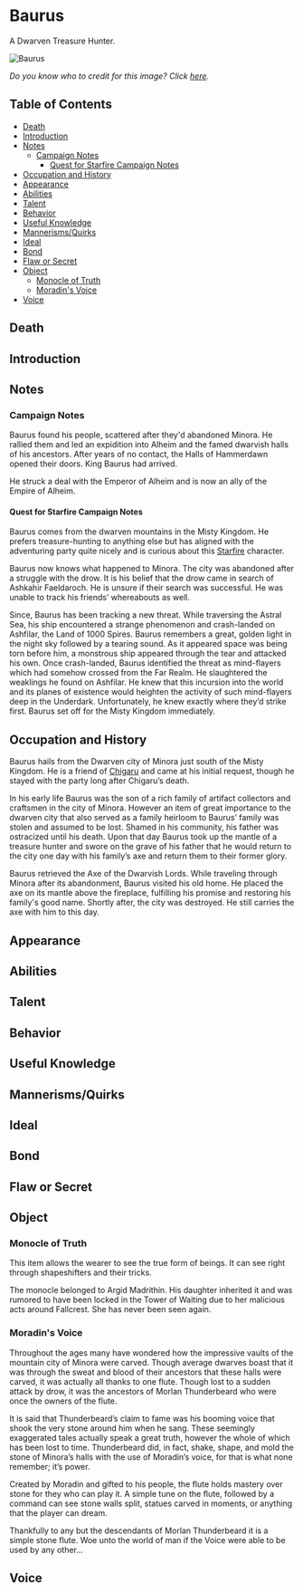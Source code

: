 # Baurus <!-- omit in toc -->

A Dwarven Treasure Hunter.

![Baurus](https://gandalara.files.wordpress.com/2010/07/kanamack.jpg)

*Do you know who to credit for this image? Click [here](https://airtable.com/shr3qtfCwGUUMYQqI).*

## Table of Contents <!-- omit in toc -->

- [Death](#Death)
- [Introduction](#Introduction)
- [Notes](#Notes)
  - [Campaign Notes](#Campaign-Notes)
    - [Quest for Starfire Campaign Notes](#Quest-for-Starfire-Campaign-Notes)
- [Occupation and History](#Occupation-and-History)
- [Appearance](#Appearance)
- [Abilities](#Abilities)
- [Talent](#Talent)
- [Behavior](#Behavior)
- [Useful Knowledge](#Useful-Knowledge)
- [Mannerisms/Quirks](#MannerismsQuirks)
- [Ideal](#Ideal)
- [Bond](#Bond)
- [Flaw or Secret](#Flaw-or-Secret)
- [Object](#Object)
  - [Monocle of Truth](#Monocle-of-Truth)
  - [Moradin's Voice](#Moradins-Voice)
- [Voice](#Voice)

## Death

## Introduction

## Notes

### Campaign Notes

Baurus found his people, scattered after they'd abandoned Minora. He rallied them and led an expidition into Alheim and the famed dwarvish halls of his ancestors. After years of no contact, the Halls of Hammerdawn opened their doors. King Baurus had arrived.

He struck a deal with the Emperor of Alheim and is now an ally of the Empire of Alheim.

#### Quest for Starfire Campaign Notes

Baurus comes from the dwarven mountains in the Misty Kingdom. He prefers treasure-hunting to anything else but has aligned with the adventuring party quite nicely and is curious about this [Starfire](/Characters/Starfire.md) character.

Baurus now knows what happened to Minora. The city was abandoned after a struggle with the drow. It is his belief that the drow came in search of Ashkahir Faeldaroch. He is unsure if their search was successful. He was unable to track his friends’ whereabouts as well.

Since, Baurus has been tracking a new threat. While traversing the Astral Sea, his ship encountered a strange phenomenon and crash-landed on Ashfilar, the Land of 1000 Spires. Baurus remembers a great, golden light in the night sky followed by a tearing sound. As it appeared space was being torn before him, a monstrous ship appeared through the tear and attacked his own. Once crash-landed, Baurus identified the threat as mind-flayers which had somehow crossed from the Far Realm. He slaughtered the weaklings he found on Ashfilar. He knew that this incursion into the world and its planes of existence would heighten the activity of such mind-flayers deep in the Underdark. Unfortunately, he knew exactly where they’d strike first. Baurus set off for the Misty Kingdom immediately.

## Occupation and History

Baurus hails from the Dwarven city of Minora just south of the Misty Kingdom. He is a friend of [Chigaru](/Characters/Chigaru.md) and came at his initial request, though he stayed with the party long after Chigaru’s death.

In his early life Baurus was the son of a rich family of artifact collectors and craftsmen in the city of Minora. However an item of great importance to the dwarven city that also served as a family heirloom to Baurus’ family was stolen and assumed to be lost. Shamed in his community, his father was ostracized until his death. Upon that day Baurus took up the mantle of a treasure hunter and swore on the grave of his father that he would return to the city one day with his family’s axe and return them to their former glory.

Baurus retrieved the Axe of the Dwarvish Lords. While traveling through Minora after its abandonment, Baurus visited his old home. He placed the axe on its mantle above the fireplace, fulfilling his promise and restoring his family's good name. Shortly after, the city was destroyed. He still carries the axe with him to this day.

## Appearance

## Abilities

## Talent

## Behavior

## Useful Knowledge

## Mannerisms/Quirks

## Ideal

## Bond

## Flaw or Secret

## Object

### Monocle of Truth

This item allows the wearer to see the true form of beings. It can see right through shapeshifters and their tricks.

The monocle belonged to Argid Madrithin. His daughter inherited it and was rumored to have been locked in the Tower of Waiting due to her malicious acts around Fallcrest. She has never been seen again.

### Moradin's Voice

Throughout the ages many have wondered how the impressive vaults of the mountain city of Minora were carved. Though average dwarves boast that it was through the sweat and blood of their ancestors that these halls were carved, it was actually all thanks to one flute. Though lost to a sudden attack by drow, it was the ancestors of Morlan Thunderbeard who were once the owners of the flute.

It is said that Thunderbeard’s claim to fame was his booming voice that shook the very stone around him when he sang. These seemingly exaggerated tales actually speak a great truth, however the whole of which has been lost to time. Thunderbeard did, in fact, shake, shape, and mold the stone of Minora’s halls with the use of Moradin’s voice, for that is what none remember; it’s power.

Created by Moradin and gifted to his people, the flute holds mastery over stone for they who can play it. A simple tune on the flute, followed by a command can see stone walls split, statues carved in moments, or anything that the player can dream.

Thankfully to any but the descendants of Morlan Thunderbeard it is a simple stone flute. Woe unto the world of man if the Voice were able to be used by any other…

## Voice
